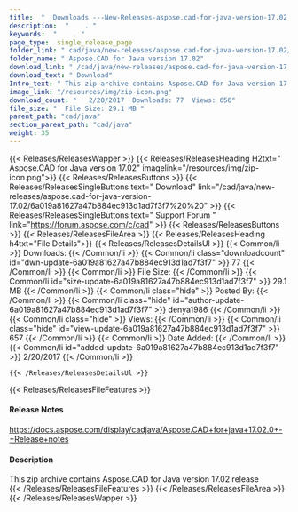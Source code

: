 ```yaml
---
title:  "  Downloads ---New-Releases-aspose.cad-for-java-version-17.02 . " 
description:  "    . " 
keywords:  "    . " 
page_type:  single_release_page
folder_link: " cad/java/new-releases/aspose.cad-for-java-version-17.02/"
folder_name: " Aspose.CAD for Java version 17.02"
download_link: " /cad/java/new-releases/aspose.cad-for-java-version-17.02/6a019a81627a47b884ec913d1ad7f3f7"
download_text: " Download"
Intro_text: " This zip archive contains Aspose.CAD for Java version 17.02 release"
image_link: "/resources/img/zip-icon.png"
download_count: "   2/20/2017  Downloads: 77  Views: 656"
file_size: "  File Size: 29.1 MB "
parent_path: "cad/java"
section_parent_path: "cad/java"
weight: 35
---
```


{{< Releases/ReleasesWapper >}}
  {{< Releases/ReleasesHeading H2txt=" Aspose.CAD for Java version 17.02" imagelink="/resources/img/zip-icon.png">}}
  {{< Releases/ReleasesButtons >}}
    {{< Releases/ReleasesSingleButtons text=" Download" link="/cad/java/new-releases/aspose.cad-for-java-version-17.02/6a019a81627a47b884ec913d1ad7f3f7%20%20" >}}
    {{< Releases/ReleasesSingleButtons text=" Support Forum " link="https://forum.aspose.com/c/cad" >}}
  {{< Releases/ReleasesButtons >}}
  {{< Releases/ReleasesFileArea >}}
    {{< Releases/ReleasesHeading h4txt="File Details">}}
    {{< Releases/ReleasesDetailsUl >}}
            {{< Common/li  >}} Downloads: {{< /Common/li >}} 
      {{< Common/li class="downloadcount" id="dwn-update-6a019a81627a47b884ec913d1ad7f3f7" >}} 77 {{< /Common/li >}} 
      {{< Common/li  >}} File Size: {{< /Common/li >}} 
      {{< Common/li id="size-update-6a019a81627a47b884ec913d1ad7f3f7" >}} 29.1 MB {{< /Common/li >}} 
      {{< Common/li  class="hide" >}} Posted By: {{< /Common/li >}} 
      {{< Common/li class="hide" id="author-update-6a019a81627a47b884ec913d1ad7f3f7" >}} denya1986 {{< /Common/li >}} 
      {{< Common/li class="hide"  >}} Views: {{< /Common/li >}} 
      {{< Common/li class="hide" id="view-update-6a019a81627a47b884ec913d1ad7f3f7" >}} 657 {{< /Common/li >}} 
      {{< Common/li  >}} Date Added: {{< /Common/li >}} 
      {{< Common/li id="added-update-6a019a81627a47b884ec913d1ad7f3f7" >}} 2/20/2017 {{< /Common/li >}} 

    {{< /Releases/ReleasesDetailsUl >}}

  {{< Releases/ReleasesFileFeatures >}}
      <h4>Release Notes</h4><div><a href="https://docs.aspose.com/display/cadjava/Aspose.CAD+for+java+17.02.0+-+Release+notes">https://docs.aspose.com/display/cadjava/Aspose.CAD+for+java+17.02.0+-+Release+notes</a></div><h4>Description</h4><div class="HTMLDescription">This zip archive contains Aspose.CAD for Java version 17.02 release</div>
  {{< /Releases/ReleasesFileFeatures >}}
 {{< /Releases/ReleasesFileArea >}}
{{< /Releases/ReleasesWapper >}}


